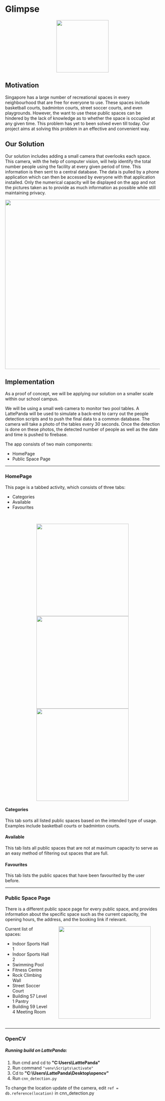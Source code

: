 # Glimpse

<p align="center">
<img src="https://github.com/The313/Glimpse/blob/master/Images/glimpsegif.gif" height="170">
</p>

## Motivation

Singapore has a large number of recreational spaces in every neighbourhood that are free for everyone to use. These spaces include basketball courts, badminton courts, street soccer courts, and even playgrounds. However, the want to use these public spaces can be hindered by the lack of knowledge as to whether the space is occupied at any given time. This problem has yet to been solved even till today. Our project aims at solving this problem in an effective and convenient way.


## Our Solution

Our solution includes adding a small camera that overlooks each space. This camera, with the help of computer vision, will help identify the total number people using the facility at every given period of time. This information is then sent to a central database. The data is pulled by a phone application which can then be accessed by everyone with that application installed. Only the numerical capacity will be displayed on the app and not the pictures taken as to provide as much information as possible while still maintaining privacy.


<p align="center">
<img src="https://github.com/The313/Glimpse/blob/master/Images/javaposter.jpg" height="550">
</p>


## Implementation

As a proof of concept, we will be applying our solution on a smaller scale within our school campus. 

We will be using a small web camera to monitor two pool tables. A LattePanda will be used to simulate a back-end to carry out the people detection scripts and to push the final data to a common database. The camera will take a photo of the tables every 30 seconds. Once the detection is done on these photos, the detected number of people as well as the date and time is pushed to firebase.

The app consists of two main components:
- HomePage
- Public Space Page



---
### HomePage


This page is a tabbed activity, which consists of three tabs:
- Categories
- Available
- Favourites   

<br>


<p float="left" align="middle">
  <img src="https://github.com/The313/Glimpse/blob/master/Images/homepageUI.PNG" height="300" hspace="30"/>
  <img src="https://github.com/The313/Glimpse/blob/master/Images/availableUI.PNG" height="300" hspace="30"/> 
  <img src="https://github.com/The313/Glimpse/blob/master/Images/favouritesUI.PNG" height="300" hspace="30"/>
</p>






#### Categories

This tab sorts all listed public spaces based on the intended type of usage. Examples include basketball courts or badminton courts.


#### Available

This tab lists all public spaces that are not at maximum capacity to serve as an easy method of filtering out spaces that are full.



#### Favourites

This tab lists the public spaces that have been favourited by the user before.

---

### Public Space Page

There is a different public space page for every public space, and provides information about the specific space such as the current capacity, the opening hours, the address, and the booking link if relevant.



<img align="right" src="https://github.com/The313/Glimpse/blob/master/Images/swimmingpoolUI.PNG" height="300" hspace="30"/>




Current list of spaces:

* Indoor Sports Hall 1
* Indoor Sports Hall 2
* Swimming Pool
* Fitness Centre
* Rock Climbing Wall
* Street Soccer Court
* Building 57 Level 1 Pantry
* Building 59 Level 4 Meeting Room

<br>


---

### OpenCV

##### Running build on LattePanda:

1. Run cmd and cd to <b> "C:Users\LatttePanda" </b>
2. Run command ``` "venv\Scripts\activate" ```
3. Cd to <b> "C:\Users\LattePanda\Desktop\opencv" </b>
4. Run ``` cnn_detection.py ```


To change the location update of the camera, edit ``` ref = db.reference(location) ``` in cnn_detection.py



